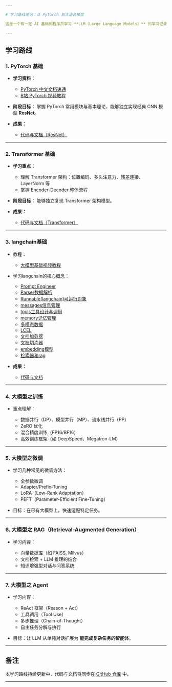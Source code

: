 ```yaml
---

# 学习路线笔记：从 PyTorch 到大语言模型

这是一个有一定 AI 基础的程序员学习 **LLM（Large Language Models）** 的学习记录与路线图。

---
```


## 学习路线

### 1. PyTorch 基础

* **学习资料：**

  * [PyTorch 中文文档速通](https://github.com/chenyuntc/pytorch-book/blob/master)
  * [B站 PyTorch 视频教程](https://www.bilibili.com/video/BV1hE411t7RN/)

* **阶段目标：**
  掌握 PyTorch 常用模块与基本理论，能够独立实现经典 CNN 模型 **ResNet**。

* **成果：**

  * [代码与文档（ResNet）](https://github.com/recomoonmoon/LLM_learning_book/blob/master/ResNet/)

---

### 2. Transformer 基础

* **学习重点：**

  * 理解 Transformer 架构：位置编码、多头注意力、残差连接、LayerNorm 等
  * 掌握 Encoder-Decoder 整体流程

* **阶段目标：**
  能够独立复现 Transformer 架构模型。

* **成果：**

  * [代码与文档（Transformer）](https://github.com/recomoonmoon/LLM_learning_book/blob/master/Transformer/)

---

### 3. langchain基础
* 教程：
  * [大模型基础视频教程](https://www.bilibili.com/video/BV1Bo4y1A7FU/)
  
* 学习langchain的核心概念：
  
  * [Prompt Engineer](./LangChain/1_prompt.md)
  * [Parser数据解析](./LangChain/2_parser.md)
  * [Runnable(langchain)可运行对象](./LangChain/3_Runnable.md)
  * [messages信息管理](./LangChain/4_messages.md)
  * [tools工具设计与调用](./LangChain/5_tools.md)
  * [memory记忆管理](./LangChain/6_memory.md)
  * [多模态数据](/LangChain/7_multimodality.md)
  * [LCEL](/LangChain/8_LCEL.md)
  * [文档加载器](/LangChain/9_load_datas.md)
  * [文档切片器](/LangChain/10_textSplitter.md)
  * [embedding模型](/LangChain/11_embedding.md)
  * [检索器和rag](./LangChain/12_retriever.md)

* **成果：**
  * [代码与文档](https://github.com/recomoonmoon/LLM_learning_book/blob/master/LangChain/)

---
### 4. 大模型之训练

* 重点理解：

  * 数据并行（DP）、模型并行（MP）、流水线并行（PP）
  * ZeRO 优化
  * 混合精度训练（FP16/BF16）
  * 高效训练框架（如 DeepSpeed、Megatron-LM）

---

### 5. 大模型之微调

* 学习几种常见的微调方法：

  * 全参数微调
  * Adapter/Prefix-Tuning
  * LoRA（Low-Rank Adaptation）
  * PEFT（Parameter-Efficient Fine-Tuning）

* 目标：在已有大模型上，快速适配特定任务。

---

### 6. 大模型之 RAG（Retrieval-Augmented Generation）

* 学习内容：

  * 向量数据库（如 FAISS, Milvus）
  * 文档检索 + LLM 推理的结合
  * 知识增强型对话与问答系统

---

### 7. 大模型之 Agent

* 学习内容：

  * ReAct 框架（Reason + Act）
  * 工具调用（Tool Use）
  * 多步推理（Chain-of-Thought）
  * 自主任务分解与执行

* 目标：让 LLM 从单纯对话扩展为 **能完成复杂任务的智能体**。

---

## 备注

本学习路线持续更新中，代码与文档将同步在 [GitHub 仓库](https://github.com/recomoonmoon/LLM_learning_book) 中。

---
 